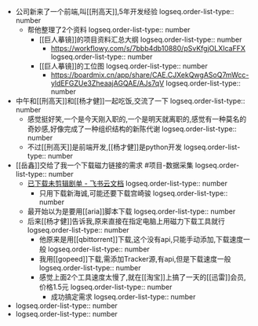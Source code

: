 - 公司新来了一个前端,叫[[刑高天]],5年开发经验
  logseq.order-list-type:: number
	- 帮他整理了2个资料
	  logseq.order-list-type:: number
		- [[巨人摹镜]]的项目资料汇总大纲
		  logseq.order-list-type:: number
			- https://workflowy.com/s/7bbb4db10880/pSvKfgjOLXIcaFFX
			  logseq.order-list-type:: number
		- [[巨人摹镜]]的工位图
		  logseq.order-list-type:: number
			- https://boardmix.cn/app/share/CAE.CJXekQwgASoQ7mWcc-yldEFGZUe3ZheaajAGQAE/AJs7qV
			  logseq.order-list-type:: number
- 中午和[[刑高天]]和[[杨才健]]一起吃饭,交流了一下
  logseq.order-list-type:: number
	- 感觉挺好笑,一个是今天刚入职的,一个是明天就离职的,感觉有一种莫名的奇妙感,好像完成了一种组织结构的新陈代谢
	  logseq.order-list-type:: number
	- 不过[[刑高天]]是前端开发,[[杨才健]]是python开发
	  logseq.order-list-type:: number
- [[岳鑫]]交给了我一个下载磁力链接的需求 #项目-数据采集
  logseq.order-list-type:: number
	- [‌​⁣‌⁣​⁡‌​​‬⁡⁡⁣‍‌⁢‍‬⁡‍﻿⁤⁣⁢﻿⁤​‬⁡‍⁡⁣﻿⁤⁢‬‌​⁤⁤⁢​⁤⁣﻿‌﻿‍‌已下载未剪辑剧单 - 飞书云文档](https://ztgame.feishu.cn/wiki/GsQXwBJMciWtFmkHafGc9wwVnSL?sheet=ulKWoG )
	  logseq.order-list-type:: number
		- 只用下载新海诚,可能还要下载宫崎骏
		  logseq.order-list-type:: number
	- 最开始以为是要用[[aria]]脚本下载
	  logseq.order-list-type:: number
	- 后来[[杨才健]]告诉我,原来直接在指定电脑上用磁力下载工具就行
	  logseq.order-list-type:: number
		- 他原来是用[[qbittorrent]]下载,这个没有api,只能手动添加,下载速度一般
		  logseq.order-list-type:: number
		- 我用[[gopeed]]下载,需添加Tracker源,有api,但是下载速度一般
		  logseq.order-list-type:: number
		- 感觉上面2个工具速度太慢了,就在[[淘宝]]上搞了一天的[[迅雷]]会员,价格1.5元
		  logseq.order-list-type:: number
			- 成功搞定需求
			  logseq.order-list-type:: number
- logseq.order-list-type:: number
- logseq.order-list-type:: number